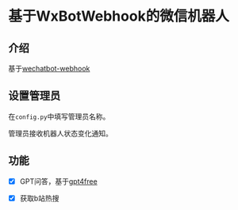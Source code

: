# 基于WxBotWebhook的微信机器人

## 介绍

基于[wechatbot-webhook](https://github.com/danni-cool/wechatbot-webhook)

## 设置管理员

在`config.py`中填写管理员名称。

管理员接收机器人状态变化通知。

## 功能

- [x] GPT问答，基于[gpt4free](https://github.com/xtekky/gpt4free)
- [x] 获取b站热搜

